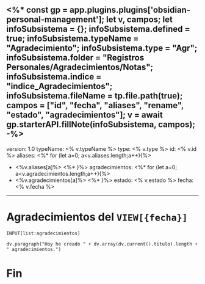 <%*
const gp = app.plugins.plugins['obsidian-personal-management'];
let v, campos;
let infoSubsistema = {};
infoSubsistema.defined = true;
infoSubsistema.typeName = "Agradecimiento";
infoSubsistema.type = "Agr";
infoSubsistema.folder = "Registros Personales/Agradecimientos/Notas";
infoSubsistema.indice = "indice_Agradecimientos";
infoSubsistema.fileName = tp.file.path(true);
campos = ["id", "fecha", "aliases", "rename", "estado", "agradecimientos"];
v = await gp.starterAPI.fillNote(infoSubsistema, campos);
-%>
---
version: 1.0
typeName: <% v.typeName %>
type: <% v.type %>
id: <% v.id %> 
aliases: <%* for (let a=0; a<v.aliases.length;a++){%>
 - <%v.aliases[a]%> <%* }%>
agradecimientos: <%* for (let a=0; a<v.agradecimientos.length;a++){%>
 - <%v.agradecimientos[a]%> <%* }%>
estado: <% v.estado %> 
fecha: <% v.fecha %>
---

# Agradecimientos del `VIEW[{fecha}]`
```meta-bind
INPUT[list:agradecimientos]
```

```dataviewjs
dv.paragraph("Hoy he creado " + dv.array(dv.current().titulo).length + " agradecimientos.")
```


# Fin